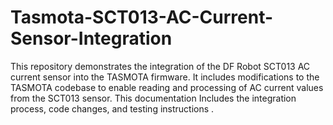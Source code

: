 # Tasmota-SCT013-AC-Current-Sensor-Integration
This repository demonstrates the integration of the DF Robot SCT013 AC current sensor into the TASMOTA firmware. It includes modifications to the TASMOTA codebase to enable reading and processing of AC current values from the SCT013 sensor. This documentation Includes the integration process, code changes, and testing instructions .

